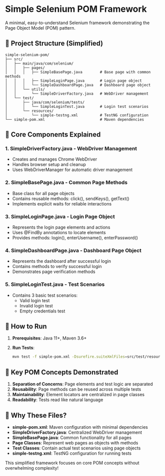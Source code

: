 # Simple Selenium POM Framework

A minimal, easy-to-understand Selenium framework demonstrating the Page Object Model (POM) pattern.

## 📁 Project Structure (Simplified)

```
simple-selenium-pom/
├── src/
│   ├── main/java/com/selenium/
│   │   ├── pages/
│   │   │   ├── SimpleBasePage.java        # Base page with common methods
│   │   │   ├── SimpleLoginPage.java       # Login page object
│   │   │   └── SimpleDashboardPage.java   # Dashboard page object
│   │   └── utils/
│   │       └── SimpleDriverFactory.java   # WebDriver management
│   └── test/
│       ├── java/com/selenium/tests/
│       │   └── SimpleLoginTest.java       # Login test scenarios
│       └── resources/
│           └── simple-testng.xml          # TestNG configuration
└── simple-pom.xml                         # Maven dependencies
```

## 🎯 Core Components Explained

### 1. **SimpleDriverFactory.java** - WebDriver Management
- Creates and manages Chrome WebDriver
- Handles browser setup and cleanup
- Uses WebDriverManager for automatic driver management

### 2. **SimpleBasePage.java** - Common Page Methods
- Base class for all page objects
- Contains reusable methods: click(), sendKeys(), getText()
- Implements explicit waits for reliable interactions

### 3. **SimpleLoginPage.java** - Login Page Object
- Represents the login page elements and actions
- Uses @FindBy annotations to locate elements
- Provides methods: login(), enterUsername(), enterPassword()

### 4. **SimpleDashboardPage.java** - Dashboard Page Object
- Represents the dashboard after successful login
- Contains methods to verify successful login
- Demonstrates page verification methods

### 5. **SimpleLoginTest.java** - Test Scenarios
- Contains 3 basic test scenarios:
  - Valid login test
  - Invalid login test  
  - Empty credentials test

## 🚀 How to Run

1. **Prerequisites**: Java 11+, Maven 3.6+

2. **Run Tests**:
   ```bash
   mvn test -f simple-pom.xml -Dsurefire.suiteXmlFiles=src/test/resources/simple-testng.xml
   ```

## 🧩 Key POM Concepts Demonstrated

1. **Separation of Concerns**: Page elements and test logic are separated
2. **Reusability**: Page methods can be reused across multiple tests
3. **Maintainability**: Element locators are centralized in page classes
4. **Readability**: Tests read like natural language

## 📝 Why These Files?

- **simple-pom.xml**: Maven configuration with minimal dependencies
- **SimpleDriverFactory.java**: Centralized WebDriver management
- **SimpleBasePage.java**: Common functionality for all pages
- **Page Classes**: Represent web pages as objects with methods
- **Test Classes**: Contain actual test scenarios using page objects
- **simple-testng.xml**: TestNG configuration for running tests

This simplified framework focuses on core POM concepts without overwhelming complexity!
